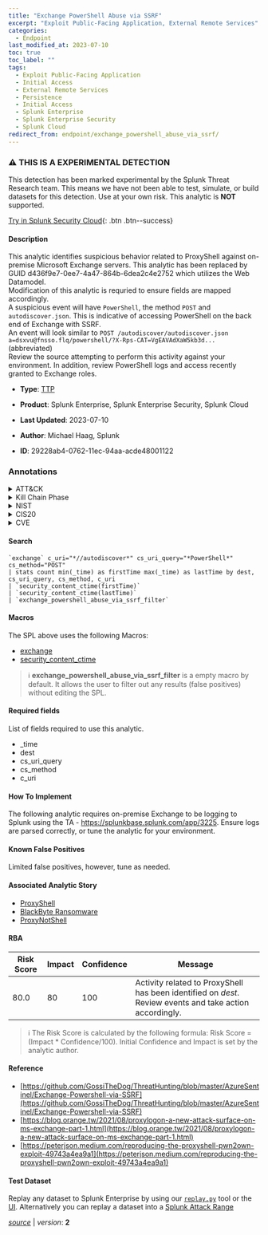 ```yaml
---
title: "Exchange PowerShell Abuse via SSRF"
excerpt: "Exploit Public-Facing Application, External Remote Services"
categories:
  - Endpoint
last_modified_at: 2023-07-10
toc: true
toc_label: ""
tags:
  - Exploit Public-Facing Application
  - Initial Access
  - External Remote Services
  - Persistence
  - Initial Access
  - Splunk Enterprise
  - Splunk Enterprise Security
  - Splunk Cloud
redirect_from: endpoint/exchange_powershell_abuse_via_ssrf/
---
```


### :warning: THIS IS A EXPERIMENTAL DETECTION
This detection has been marked experimental by the Splunk Threat Research team. This means we have not been able to test, simulate, or build datasets for this detection. Use at your own risk. This analytic is **NOT** supported.


[Try in Splunk Security Cloud](https://www.splunk.com/en_us/cyber-security.html){: .btn .btn--success}

#### Description

This analytic identifies suspicious behavior related to ProxyShell against on-premise Microsoft Exchange servers. This analytic has been replaced by GUID d436f9e7-0ee7-4a47-864b-6dea2c4e2752 which utilizes the Web Datamodel. \
Modification of this analytic is requried to ensure fields are mapped accordingly. \
A suspicious event will have `PowerShell`, the method `POST` and `autodiscover.json`. This is indicative of accessing PowerShell on the back end of Exchange with SSRF. \
An event will look similar to `POST /autodiscover/autodiscover.json a=dsxvu@fnsso.flq/powershell/?X-Rps-CAT=VgEAVAdXaW5kb3d...` (abbreviated) \
Review the source attempting to perform this activity against your environment. In addition, review PowerShell logs and access recently granted to Exchange roles.

- **Type**: [TTP](https://github.com/splunk/security_content/wiki/Detection-Analytic-Types)
- **Product**: Splunk Enterprise, Splunk Enterprise Security, Splunk Cloud

- **Last Updated**: 2023-07-10
- **Author**: Michael Haag, Splunk
- **ID**: 29228ab4-0762-11ec-94aa-acde48001122

### Annotations
<details>
  <summary>ATT&CK</summary>

<div markdown="1">

#### [ATT&CK](https://attack.mitre.org/)

| ID          | Technique   | Tactic         |
| ----------- | ----------- |--------------- |
| [T1190](https://attack.mitre.org/techniques/T1190/) | Exploit Public-Facing Application | Initial Access |

| [T1133](https://attack.mitre.org/techniques/T1133/) | External Remote Services | Persistence, Initial Access |

</div>
</details>


<details>
  <summary>Kill Chain Phase</summary>

<div markdown="1">

* Delivery
* Installation


</div>
</details>


<details>
  <summary>NIST</summary>

<div markdown="1">

* DE.CM



</div>
</details>

<details>
  <summary>CIS20</summary>

<div markdown="1">

* CIS 10



</div>
</details>

<details>
  <summary>CVE</summary>

<div markdown="1">


</div>
</details>


#### Search

```
`exchange` c_uri="*//autodiscover*" cs_uri_query="*PowerShell*" cs_method="POST" 
| stats count min(_time) as firstTime max(_time) as lastTime by dest, cs_uri_query, cs_method, c_uri 
| `security_content_ctime(firstTime)` 
| `security_content_ctime(lastTime)` 
| `exchange_powershell_abuse_via_ssrf_filter`
```

#### Macros
The SPL above uses the following Macros:
* [exchange](https://github.com/splunk/security_content/blob/develop/macros/exchange.yml)
* [security_content_ctime](https://github.com/splunk/security_content/blob/develop/macros/security_content_ctime.yml)

> :information_source:
> **exchange_powershell_abuse_via_ssrf_filter** is a empty macro by default. It allows the user to filter out any results (false positives) without editing the SPL.



#### Required fields
List of fields required to use this analytic.
* _time
* dest
* cs_uri_query
* cs_method
* c_uri



#### How To Implement
The following analytic requires on-premise Exchange to be logging to Splunk using the TA - https://splunkbase.splunk.com/app/3225. Ensure logs are parsed correctly, or tune the analytic for your environment.
#### Known False Positives
Limited false positives, however, tune as needed.

#### Associated Analytic Story
* [ProxyShell](/stories/proxyshell)
* [BlackByte Ransomware](/stories/blackbyte_ransomware)
* [ProxyNotShell](/stories/proxynotshell)




#### RBA

| Risk Score  | Impact      | Confidence   | Message      |
| ----------- | ----------- |--------------|--------------|
| 80.0 | 80 | 100 | Activity related to ProxyShell has been identified on $dest$. Review events and take action accordingly. |


> :information_source:
> The Risk Score is calculated by the following formula: Risk Score = (Impact * Confidence/100). Initial Confidence and Impact is set by the analytic author.


#### Reference

* [https://github.com/GossiTheDog/ThreatHunting/blob/master/AzureSentinel/Exchange-Powershell-via-SSRF](https://github.com/GossiTheDog/ThreatHunting/blob/master/AzureSentinel/Exchange-Powershell-via-SSRF)
* [https://blog.orange.tw/2021/08/proxylogon-a-new-attack-surface-on-ms-exchange-part-1.html](https://blog.orange.tw/2021/08/proxylogon-a-new-attack-surface-on-ms-exchange-part-1.html)
* [https://peterjson.medium.com/reproducing-the-proxyshell-pwn2own-exploit-49743a4ea9a1](https://peterjson.medium.com/reproducing-the-proxyshell-pwn2own-exploit-49743a4ea9a1)



#### Test Dataset
Replay any dataset to Splunk Enterprise by using our [`replay.py`](https://github.com/splunk/attack_data#using-replaypy) tool or the [UI](https://github.com/splunk/attack_data#using-ui).
Alternatively you can replay a dataset into a [Splunk Attack Range](https://github.com/splunk/attack_range#replay-dumps-into-attack-range-splunk-server)




[*source*](https://github.com/splunk/security_content/tree/develop/detections/endpoint/exchange_powershell_abuse_via_ssrf.yml) \| *version*: **2**